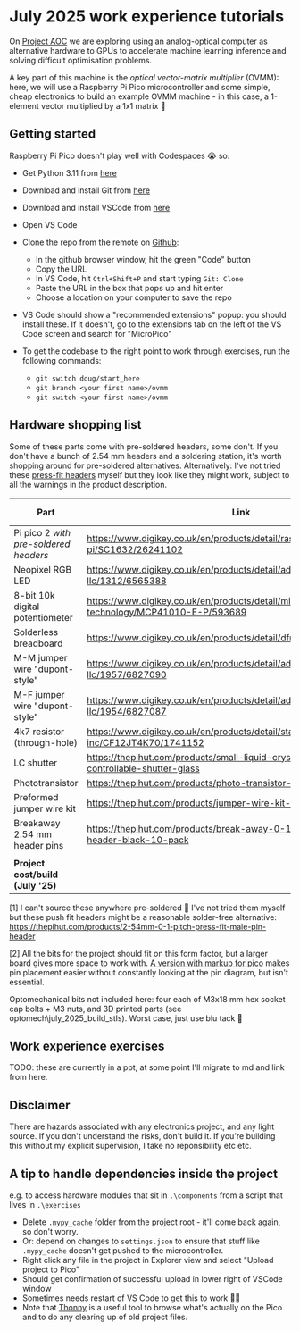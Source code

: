 
# July 2025 work experience tutorials

On [Project AOC](https://www.microsoft.com/en-us/research/project/aim/) we are exploring using an analog-optical computer as alternative hardware to GPUs to accelerate machine learning inference and solving difficult optimisation problems. 


A key part of this machine is the *optical vector-matrix multiplier* (OVMM): here, we will use a Raspberry Pi Pico microcontroller and some simple, cheap electronics to build an example OVMM machine - in this case, a 1-element vector multiplied by a 1x1 matrix 🙂

## Getting started
Raspberry Pi Pico doesn't play well with Codespaces 😭 so:
* Get Python 3.11 from [here](https://apps.microsoft.com/detail/9nrwmjp3717k?hl=en-us&gl=GB)
* Download and install Git from [here](https://git-scm.com/download/win)
* Download and install VSCode from [here](https://code.visualstudio.com/Download)
* Open VS Code
* Clone the repo from the remote on [Github](https://github.com/dougkelly88/pipico-ovmm):
    
    * In the github browser window, hit the green "Code" button
    * Copy the URL
    * In VS Code, hit `Ctrl+Shift+P` and start typing `Git: Clone`
    * Paste the URL in the box that pops up and hit enter
    * Choose a location on your computer to save the repo
    
* VS Code should show a "recommended extensions" popup: you should install these. If it doesn't, go to the extensions tab on the left of the VS Code screen and search for "MicroPico"
* To get the codebase to the right point to work through exercises, run the following commands:
    - `git switch doug/start_here`
    - `git branch <your first name>/ovmm`
    - `git switch <your first name>/ovmm`

## Hardware shopping list

Some of these parts come with pre-soldered headers, some don't. If you don't have a bunch of 2.54 mm headers and a soldering station, it's worth shopping around for pre-soldered alternatives. Alternatively: I've not tried these [press-fit headers](https://thepihut.com/products/2-54mm-0-1-pitch-press-fit-male-pin-header) myself but they look like they might work, subject to all the warnings in the product description. 

| Part | Link | Price/pack (July '25) | Units/Pack | Units/Build | Cost/Build (July 25) | Notes |
|------|------|----------------------|------------|-------------|------------|-------|
| Pi pico 2 *with pre-soldered headers* | https://www.digikey.co.uk/en/products/detail/raspberry-pi/SC1632/26241102 | £4.41 | 1 | 1 | £4.41 |  |
| Neopixel RGB LED | https://www.digikey.co.uk/en/products/detail/adafruit-industries-llc/1312/6565388 | £5.84 | 4 | 1 | £1.46 | [1] |
| 8-bit 10k digital potentiometer | https://www.digikey.co.uk/en/products/detail/microchip-technology/MCP41010-E-P/593689 | £1.63 | 1 | 1 | £1.63 |  |
| Solderless breadboard | https://www.digikey.co.uk/en/products/detail/dfrobot/FIT0096/7597069 | £2.08 | 1 | 1 | £2.08 | [2] |
| M-M jumper wire "dupont-style" | https://www.digikey.co.uk/en/products/detail/adafruit-industries-llc/1957/6827090 | £1.43 | 20 | 10 | £0.715 |  |
| M-F jumper wire "dupont-style" | https://www.digikey.co.uk/en/products/detail/adafruit-industries-llc/1954/6827087 | £1.43 | 20 | 4 | £0.286 |  |
| 4k7 resistor (through-hole) | https://www.digikey.co.uk/en/products/detail/stackpole-electronics-inc/CF12JT4K70/1741152 | £0.07 | 1 | 1 | £0.07 |  |
| LC shutter | https://thepihut.com/products/small-liquid-crystal-light-valve-controllable-shutter-glass | £2.80 | 1 | 1 | £2.80 |  |
| Phototransistor | https://thepihut.com/products/photo-transistor-light-sensor | £1.00 | 1 | 1 | £1.00 |  |
| Preformed jumper wire kit | https://thepihut.com/products/jumper-wire-kit-140-piece | £4.00 | 10 | 2 | £0.80 |  |
| Breakaway 2.54 mm header pins | https://thepihut.com/products/break-away-0-1-36-pin-strip-male-header-black-10-pack | £3.50 | 360 | 10 | £0.097 |  |
| | | | | | | |
| **Project cost/build (July '25)** | | | | | **£15.35** |  |

[1] I can't source these anywhere pre-soldered 🫤 I've not tried them myself but these push fit headers might be a reasonable solder-free alternative: https://thepihut.com/products/2-54mm-0-1-pitch-press-fit-male-pin-header

[2] All the bits for the project should fit on this form factor, but a larger board gives more space to work with. [A version with markup for pico](https://thepihut.com/products/breadboard-for-pico) makes pin placement easier without constantly looking at the pin diagram, but isn't essential.

Optomechanical bits not included here: four each of M3x18 mm hex socket cap bolts + M3 nuts, and 3D printed parts (see optomech\july_2025_build_stls). Worst case, just use blu tack 🙂

## Work experience exercises
TODO: these are currently in a ppt, at some point I'll migrate to md and link from here. 

## Disclaimer
There are hazards associated with any electronics project, and any light source. If you don't understand the risks, don't build it. If you're building this without my explicit supervision, I take no reponsibility etc etc. 

## A tip to handle dependencies inside the project
e.g. to access hardware modules that sit in `.\components` from a script that lives in `.\exercises`
* Delete `.mypy_cache` folder from the project root - it'll come back again, so don't worry.
* Or: depend on changes to `settings.json` to ensure that stuff like `.mypy_cache` doesn't get pushed to the microcontroller. 
* Right click any file in the project in Explorer view and select "Upload project to Pico"
* Should get confirmation of successful upload in lower right of VSCode window
* Sometimes needs restart of VS Code to get this to work 🤷‍♂️
* Note that [Thonny](https://thonny.org/) is a useful tool to browse what's actually on the Pico and to do any clearing up of old project files.